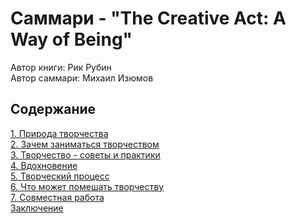 # Саммари - "The Creative Act: A Way of Being"

Автор книги: Рик Рубин <br>
Автор саммари: Михаил Изюмов <br>

## Содержание 

[1. Природа творчества](/projects/the-creative-act-rick-rubin/1.%20Природа%20творчества) <br>
[2. Зачем заниматься творчеством](/projects/the-creative-act-rick-rubin/2.%20Зачем%20заниматься%20творчеством) <br>
[3. Творчество - советы и практики](/projects/the-creative-act-rick-rubin/3.%20Творчество%20-%20советы%20и%20практики) <br>
[4. Вдохновение](/projects/the-creative-act-rick-rubin/4.%20Вдохновение) <br>
[5. Творческий процесс](/projects/the-creative-act-rick-rubin/5.%20Творческий%20процесс) <br>
[6. Что может помешать творчеству](/projects/the-creative-act-rick-rubin/6.%20Что%20может%20помешать%20творчеству) <br>
[7. Совместная работа](/projects/the-creative-act-rick-rubin/7.%20Совместная%20работа) <br>
[Заключение](/projects/the-creative-act-rick-rubin/Заключение)
